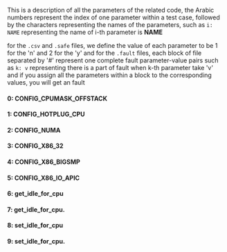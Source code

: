 This is a description of all the parameters of the related code,
the Arabic numbers represent the index of one parameter within a test case,
followed by the characters representing the names of the parameters,
such as `i: NAME` representing the name of i-th parameter is **NAME** 


for the `.csv` and `.safe` files, we define the value of each parameter to be 1 for the 'n' and 2 for the 'y'
and for the `.fault` files, each block of file separated by '#' represent one complete fault parameter-value pairs
such as `k: v` representing there is a part of fault when k-th parameter take 'v'
and if you assign all the parameters within a block to the corresponding values, you will get an fault


#### 0: CONFIG_CPUMASK_OFFSTACK 
#### 1: CONFIG_HOTPLUG_CPU 
#### 2: CONFIG_NUMA 
#### 3: CONFIG_X86_32 
#### 4: CONFIG_X86_BIGSMP 
#### 5: CONFIG_X86_IO_APIC 
#### 6: get_idle_for_cpu 
#### 7: get_idle_for_cpu. 
#### 8: set_idle_for_cpu 
#### 9: set_idle_for_cpu. 
